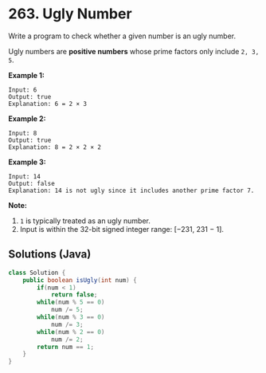 # 263. Ugly Number

Write a program to check whether a given number is an ugly number.

Ugly numbers are **positive numbers** whose prime factors only include `2, 3, 5`.

**Example 1:**

```
Input: 6
Output: true
Explanation: 6 = 2 × 3
```

**Example 2:**

```
Input: 8
Output: true
Explanation: 8 = 2 × 2 × 2
```

**Example 3:**

```
Input: 14
Output: false 
Explanation: 14 is not ugly since it includes another prime factor 7.
```

**Note:**

1. `1` is typically treated as an ugly number.
2. Input is within the 32-bit signed integer range: [−231, 231 − 1].

## Solutions (Java)

```java
class Solution {
    public boolean isUgly(int num) {
        if(num < 1)
            return false;
        while(num % 5 == 0)
            num /= 5;
        while(num % 3 == 0)
            num /= 3;
        while(num % 2 == 0)
            num /= 2;
        return num == 1;
    }
}
```

